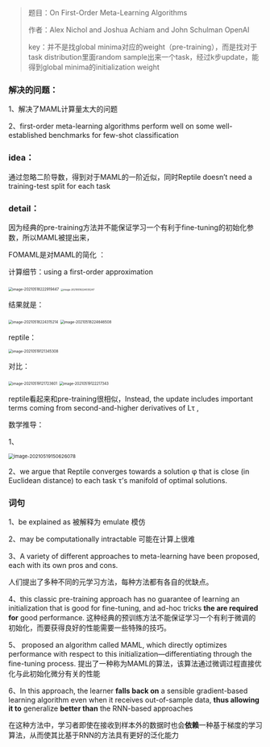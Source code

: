 > 题目：On First-Order Meta-Learning Algorithms
>
> 作者：Alex Nichol and Joshua Achiam and John Schulman OpenAI
>
> key：并不是找global minima对应的weight（pre-training），而是找对于task distribution里面random sample出来一个task，经过k步update，能得到global minima的initialization weight

### 解决的问题：

1、解决了MAML计算量太大的问题

2、first-order meta-learning algorithms perform well on some well-established benchmarks for few-shot classification

### idea：

通过忽略二阶导数，得到对于MAML的一阶近似，同时Reptile doesn’t need a training-test split for each task

### detail：

因为经典的pre-training方法并不能保证学习一个有利于fine-tuning的初始化参数，所以MAML被提出来，

FOMAML是对MAML的简化 ：

计算细节：using a first-order approximation

<img src="/Users/lishuo/Library/Application Support/typora-user-images/image-20210518222919447.png" alt="image-20210518222919447" style="zoom:50%;" />

 <img src="/Users/lishuo/Library/Application Support/typora-user-images/image-20210518224035247.png" alt="image-20210518224035247" style="zoom: 33%;" />

结果就是：

<img src="/Users/lishuo/Library/Application Support/typora-user-images/image-20210518224315214.png" alt="image-20210518224315214" style="zoom:50%;" />

<img src="/Users/lishuo/Library/Application Support/typora-user-images/image-20210518224646508.png" alt="image-20210518224646508" style="zoom: 50%;" />

reptile：

<img src="/Users/lishuo/Library/Application Support/typora-user-images/image-20210519121345308.png" alt="image-20210519121345308" style="zoom:50%;" />

对比：

<img src="/Users/lishuo/Library/Application Support/typora-user-images/image-20210519121723601.png" alt="image-20210519121723601" style="zoom:50%;" />

<img src="/Users/lishuo/Library/Application Support/typora-user-images/image-20210519122217343.png" alt="image-20210519122217343" style="zoom:50%;" />

reptile看起来和pre-training很相似，Instead, the update includes important terms coming from second-and-higher derivatives of Lτ ,

数学推导：

1、

<img src="/Users/lishuo/Library/Application Support/typora-user-images/image-20210519150626078.png" alt="image-20210519150626078" style="zoom:67%;" />

2、we argue that Reptile converges towards a solution φ that is close (in Euclidean distance) to each task τ’s manifold of optimal solutions. 



### 词句

1、be explained as  被解释为   emulate  模仿

2、may be computationally intractable  可能在计算上很难

3、A variety of different approaches to meta-learning have been proposed, each with its own pros and cons.

人们提出了多种不同的元学习方法，每种方法都有各自的优缺点。

4、this classic pre-training approach has no guarantee of learning an initialization that is good for fine-tuning, and ad-hoc tricks **the  are required for** good performance. 这种经典的预训练方法不能保证学习一个有利于微调的初始化，而要获得良好的性能需要一些特殊的技巧。

5、 proposed an algorithm called MAML, which directly optimizes performance with respect to this initialization—differentiating through the fine-tuning process. 提出了一种称为MAML的算法，该算法通过微调过程直接优化与此初始化微分有关的性能

6、In this approach, the learner   **falls back on** a sensible gradient-based learning algorithm even when it receives out-of-sample data, **thus allowing it to** generalize **better than** the RNN-based approaches

在这种方法中，学习者即使在接收到样本外的数据时也会**依赖**一种基于梯度的学习算法，从而使其比基于RNN的方法具有更好的泛化能力